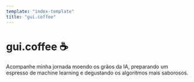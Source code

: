 ```yaml
---
template: "index-template"
title: "gui.coffee"
---
```


# gui.coffee ☕ 

Acompanhe minha jornada moendo os grãos da IA, preparando um espresso de machine learning e degustando os algoritmos mais saborosos.
